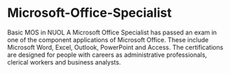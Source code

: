 # Microsoft-Office-Specialist
Basic MOS in NUOL
A Microsoft Office Specialist has passed an exam in one of the component applications of Microsoft Office. These include Microsoft Word, Excel, Outlook, PowerPoint and Access. The certifications are designed for people with careers as administrative professionals, clerical workers and business analysts.
